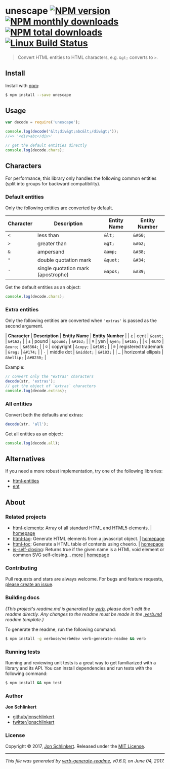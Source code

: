 # unescape [![NPM version](https://img.shields.io/npm/v/unescape.svg?style=flat)](https://www.npmjs.com/package/unescape) [![NPM monthly downloads](https://img.shields.io/npm/dm/unescape.svg?style=flat)](https://npmjs.org/package/unescape) [![NPM total downloads](https://img.shields.io/npm/dt/unescape.svg?style=flat)](https://npmjs.org/package/unescape) [![Linux Build Status](https://img.shields.io/travis/jonschlinkert/unescape.svg?style=flat&label=Travis)](https://travis-ci.org/jonschlinkert/unescape)

> Convert HTML entities to HTML characters, e.g. `&gt;` converts to `>`.

## Install

Install with [npm](https://www.npmjs.com/):

```sh
$ npm install --save unescape
```

## Usage

```js
var decode = require('unescape');

console.log(decode('&lt;div&gt;abc&lt;/div&gt;'));
//=> '<div>abc</div>'

// get the default entities directly
console.log(decode.chars);
```

## Characters

For performance, this library only handles the following common entities (split into groups for backward compatibility).

### Default entities

Only the following entities are converted by default.

| **Character** | **Description** | **Entity Name** | **Entity Number** | 
| --- | --- | --- | --- |
| `<` | less than | `&lt;` | `&#60;` |
| `>` | greater than | `&gt;` | `&#62;` |
| `&` | ampersand | `&amp;` | `&#38;` |
| `"` | double quotation mark | `&quot;` | `&#34;` |
| `'` | single quotation mark (apostrophe) | `&apos;` | `&#39;` |

Get the default entities as an object:

```js
console.log(decode.chars);
```

### Extra entities

Only the following entities are converted when `'extras'` is passed as the second argument.

| **Character** | **Description** | **Entity Name** | **Entity Number** |
| `¢` | cent                               | `&cent;`   | `&#162;`  |
| `£` | pound                              | `&pound;`  | `&#163;`  |
| `¥` | yen                                | `&yen;`    | `&#165;`  |
| `€` | euro                               | `&euro;`   | `&#8364;` |
| `©` | copyright                          | `&copy;`   | `&#169;`  |
| `®` | registered trademark               | `&reg;`    | `&#174;`  |
| `·` | middle dot                         | `&middot;` | `&#183;`  |
| `…` | horizontal ellipsis                | `&hellip;` | `&#8230;` |

Example:

```js
// convert only the "extras" characters
decode(str, 'extras');
// get the object of `extras` characters
console.log(decode.extras);
```

### All entities

Convert both the defaults and extras:

```js
decode(str, 'all');
```

Get all entities as an object:

```js
console.log(decode.all);
```

## Alternatives

If you need a more robust implementation, try one of the following libraries:

* [html-entities](https://github.com/mdevils/node-html-entities)
* [ent](https://github.com/substack/node-ent)

## About

### Related projects

* [html-elements](https://www.npmjs.com/package/html-elements): Array of all standard HTML and HTML5 elements. | [homepage](https://github.com/jonschlinkert/html-elements "Array of all standard HTML and HTML5 elements.")
* [html-tag](https://www.npmjs.com/package/html-tag): Generate HTML elements from a javascript object. | [homepage](https://github.com/jonschlinkert/html-tag "Generate HTML elements from a javascript object.")
* [html-toc](https://www.npmjs.com/package/html-toc): Generate a HTML table of contents using cheerio. | [homepage](https://github.com/jonschlinkert/html-toc "Generate a HTML table of contents using cheerio.")
* [is-self-closing](https://www.npmjs.com/package/is-self-closing): Returns true if the given name is a HTML void element or common SVG self-closing… [more](https://github.com/jonschlinkert/is-self-closing) | [homepage](https://github.com/jonschlinkert/is-self-closing "Returns true if the given name is a HTML void element or common SVG self-closing element.")

### Contributing

Pull requests and stars are always welcome. For bugs and feature requests, [please create an issue](../../issues/new).

### Building docs

_(This project's readme.md is generated by [verb](https://github.com/verbose/verb-generate-readme), please don't edit the readme directly. Any changes to the readme must be made in the [.verb.md](.verb.md) readme template.)_

To generate the readme, run the following command:

```sh
$ npm install -g verbose/verb#dev verb-generate-readme && verb
```

### Running tests

Running and reviewing unit tests is a great way to get familiarized with a library and its API. You can install dependencies and run tests with the following command:

```sh
$ npm install && npm test
```

### Author

**Jon Schlinkert**

* [github/jonschlinkert](https://github.com/jonschlinkert)
* [twitter/jonschlinkert](https://twitter.com/jonschlinkert)

### License

Copyright © 2017, [Jon Schlinkert](https://github.com/jonschlinkert).
Released under the [MIT License](LICENSE).

***

_This file was generated by [verb-generate-readme](https://github.com/verbose/verb-generate-readme), v0.6.0, on June 04, 2017._
